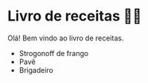 # Livro de receitas :man_cook:

Olá! Bem vindo ao livro de receitas. 

- Strogonoff de frango
- Pavê
- Brigadeiro